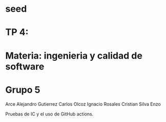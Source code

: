 # seed
# TP 4: 
# Materia: ingenieria y calidad de software
# Grupo 5
Arce Alejandro
Gutierrez Carlos
Olcoz Ignacio
Rosales Cristian
Silva Enzo

Pruebas de IC y el uso de GitHub actions.
